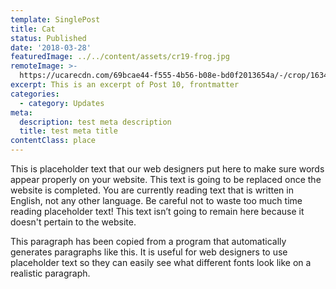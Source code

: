 ```yaml
---
template: SinglePost
title: Cat
status: Published
date: '2018-03-28'
featuredImage: ../../content/assets/cr19-frog.jpg
remoteImage: >-
  https://ucarecdn.com/69bcae44-f555-4b56-b08e-bd0f2013654a/-/crop/1634x1690/0,434/-/preview/
excerpt: This is an excerpt of Post 10, frontmatter
categories:
  - category: Updates
meta:
  description: test meta description
  title: test meta title
contentClass: place
---
```


This is placeholder text that our web designers put here to make sure words appear properly on your website. This text is going to be replaced once the website is completed. You are currently reading text that is written in English, not any other language. Be careful not to waste too much time reading placeholder text! This text isn’t going to remain here because it doesn't pertain to the website.

This paragraph has been copied from a program that automatically generates paragraphs like this. It is useful for web designers to use placeholder text so they can easily see what different fonts look like on a realistic paragraph.
